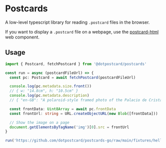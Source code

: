 # Postcards

A low-level typescript library for reading `.postcard` files in the browser.

If you want to display a `.postcard` file on a webpage, use the [postcard-html](https://github.com/dotpostcard/postcard-html) web component.

## Usage

```ts
import { Postcard, fetchPostcard } from '@dotpostcard/postcards'

const run = async (postcardFileUrl) => {
  const pc: Postcard = await fetchPostcard(postcardFileUrl)

  console.log(pc.metadata.size.front())
  // { w: "14.8cm", h: "10.5cm" }
  console.log(pc.metadata.description)
  // { "en-GB": "A polaroid-style framed photo of the Palacio de Cristal in Madrid's Retiro Park in Autumn." }

  const frontData: Uint8Array = await pc.frontData
  const frontUrl: string = URL.createObjectURL(new Blob([frontData]))

  // Show the image on a page
  document.getElementsByTagName('img')[0].src = frontUrl
}

run('https://github.com/dotpostcard/postcards-go/raw/main/fixtures/hello.postcard')
```
